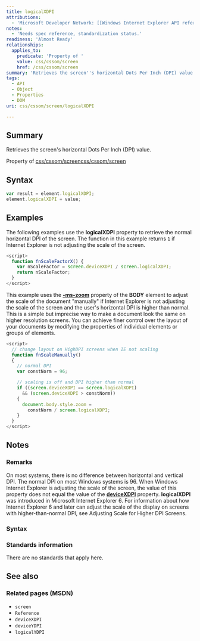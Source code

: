 ```yaml
---
title: logicalXDPI
attributions:
  - 'Microsoft Developer Network: [[Windows Internet Explorer API reference](http://msdn.microsoft.com/en-us/library/ie/hh828809%28v=vs.85%29.aspx) Article]'
notes:
  - 'Needs spec reference, standardization status.'
readiness: 'Almost Ready'
relationships:
  applies_to:
    predicate: 'Property of '
    value: css/cssom/screen
    href: /css/cssom/screen
summary: 'Retrieves the screen''s horizontal Dots Per Inch (DPI) value.'
tags:
  - API
  - Object
  - Properties
  - DOM
uri: css/cssom/screen/logicalXDPI

---
```

## <span>Summary</span>

Retrieves the screen's horizontal Dots Per Inch (DPI) value.

Property of [css/cssom/screen](/css/cssom/screen)[css/cssom/screen](/css/cssom/screen)

## <span>Syntax</span>

``` js
var result = element.logicalXDPI;
element.logicalXDPI = value;
```

## <span>Examples</span>

The following examples use the **logicalXDPI** property to retrieve the normal horizontal DPI of the screen. The function in this example returns `1` if Internet Explorer is not adjusting the scale of the screen.

``` js
<script>
  function fnScaleFactorX() {
    var nScaleFactor = screen.deviceXDPI / screen.logicalXDPI;
    return nScaleFactor;
  }
</script>
```

This example uses the [**-ms-zoom**](/css/selectors/zoom) property of the **BODY** element to adjust the scale of the document "manually" if Internet Explorer is not adjusting the scale of the screen and the user's horizontal DPI is higher than normal. This is a simple but imprecise way to make a document look the same on higher resolution screens. You can achieve finer control over the layout of your documents by modifying the properties of individual elements or groups of elements.

``` js
<script>
  // change layout on HighDPI screens when IE not scaling
  function fnScaleManually()
  {
    // normal DPI
    var constNorm = 96;

    // scaling is off and DPI higher than normal
    if ((screen.deviceXDPI == screen.logicalXDPI)
      && (screen.deviceXDPI > constNorm))
    {
      document.body.style.zoom =
        constNorm / screen.logicalXDPI;
    }
  }
</script>
```

## <span>Notes</span>

### <span>Remarks</span>

On most systems, there is no difference between horizontal and vertical DPI. The normal DPI on most Windows systems is 96. When Windows Internet Explorer is adjusting the scale of the screen, the value of this property does not equal the value of the [**deviceXDPI**](/css/cssom/screen/deviceXDPI) property. **logicalXDPI** was introduced in Microsoft Internet Explorer 6. For information about how Internet Explorer 6 and later can adjust the scale of the display on screens with higher-than-normal DPI, see Adjusting Scale for Higher DPI Screens.

### <span>Syntax</span>

### <span>Standards information</span>

There are no standards that apply here.

## <span>See also</span>

### <span>Related pages (MSDN)</span>

-   `screen`
-   `Reference`
-   `deviceXDPI`
-   `deviceYDPI`
-   `logicalYDPI`
